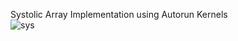 Systolic Array Implementation using Autorun Kernels <br/>
![sys](https://user-images.githubusercontent.com/25413124/142777953-d67640df-16e4-408d-a067-f61ac57c77b3.png)

